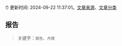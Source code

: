 :alarm_clock: 更新时间: 2024-09-22 11:37:01。[文章来源](/README.md)、[文章分类](/TAGS.md)

## 报告


> 关键字：`报告`、`月报`



